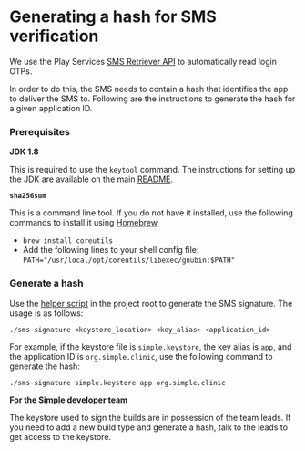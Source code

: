 # Generating a hash for SMS verification

We use the Play Services [SMS Retriever API](https://developers.google.com/identity/sms-retriever/overview) to automatically read login OTPs.

In order to do this, the SMS needs to contain a hash that identifies the app to deliver the SMS to. Following are the instructions to generate the hash for a given application ID.

### Prerequisites

**JDK 1.8**

This is required to use the `keytool` command. The instructions for setting up the JDK are available on the main [README](https://github.com/simpledotorg/simple-android#pre-requisites).

**`sha256sum`**

This is a command line tool. If you do not have it installed, use the following commands to install it using [Homebrew](https://brew.sh/).

- `brew install coreutils`
- Add the following lines to your shell config file: `PATH="/usr/local/opt/coreutils/libexec/gnubin:$PATH"`


### Generate a hash
Use the [helper script](https://github.com/simpledotorg/simple-android/blob/master/sms-signature) in the project root to generate the SMS signature. The usage is as follows:

`./sms-signature <keystore_location> <key_alias> <application_id>`

For example, if the keystore file is `simple.keystore`, the key alias is `app`, and the application ID is `org.simple.clinic`, use the following command to generate the hash:

`./sms-signature simple.keystore app org.simple.clinic`

**For the Simple developer team**

The keystore used to sign the builds are in possession of the team leads. If you need to add a new build type and generate a hash, talk to the leads to get access to the keystore.
